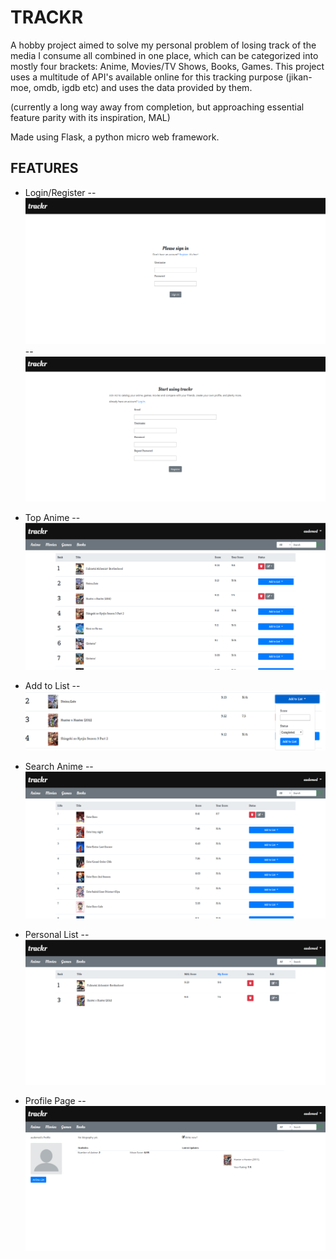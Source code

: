 # TRACKR

A hobby project aimed to solve my personal problem of losing track of the media I consume all combined in one place, which can be categorized into mostly four brackets: Anime, Movies/TV Shows, Books, Games. This project uses a multitude of API's available online for this tracking purpose (jikan-moe, omdb, igdb etc) and uses the data provided by them. 

(currently a long way away from completion, but approaching essential feature parity with its inspiration, MAL)

Made using Flask, a python micro web framework.

## FEATURES

- Login/Register 
 -- ![Login Page](screenshots/login_page.png?raw=true)
 -- ![Register Page](screenshots/register_page.png)
 
- Top Anime
 -- ![Top Anime Page](screenshots/top_anime.png)

- Add to List
 -- ![Add to List dropdown](screenshots/add_to_list.png)

- Search Anime
 -- ![Search Results Page](screenshots/search_page.png)

- Personal List
 -- ![Personal List Page](screenshots/personal_list.png)

- Profile Page
 -- ![Profile Page](screenshots/profile_page.png)
